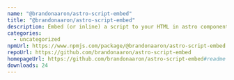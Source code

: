 ```yaml
---
name: "@brandonaaron/astro-script-embed"
title: "@brandonaaron/astro-script-embed"
description: Embed (or inline) a script to your HTML in astro components.
categories:
  - uncategorized
npmUrl: https://www.npmjs.com/package/@brandonaaron/astro-script-embed
repoUrl: https://github.com/brandonaaron/astro-script-embed
homepageUrl: https://github.com/brandonaaron/astro-script-embed#readme
downloads: 24
---
```

